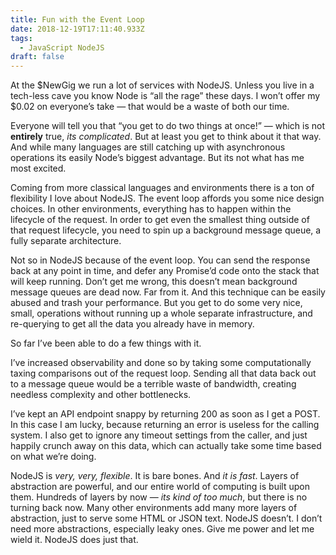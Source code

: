 ```yaml
---
title: Fun with the Event Loop
date: 2018-12-19T17:11:40.933Z
tags:
  - JavaScript NodeJS
draft: false
---
```

At the $NewGig we run a lot of services with NodeJS. Unless you live in a tech-less cave you know Node is “all the rage” these days. I won’t offer my $0.02 on everyone’s take — that would be a waste of both our time.

Everyone will tell you that “you get to do two things at once!” — which is not **entirely** true, _its complicated_. But at least you get to think about it that way. And while many languages are still catching up with asynchronous operations its easily Node’s biggest advantage. But its not what has me most excited.

Coming from more classical languages and environments there is a ton of flexibility I love about NodeJS. The event loop affords you some nice design choices. In other environments, everything has to happen within the lifecycle of the request. In order to get even the smallest thing outside of that request lifecycle, you need to spin up a background message queue, a fully separate architecture.

Not so in NodeJS because of the event loop. You can send the response back at any point in time, and defer any Promise’d code onto the stack that will keep running. Don’t get me wrong, this doesn’t mean background message queues are dead now. Far from it. And this technique can be easily abused and trash your performance. But you get to do some very nice, small, operations without running up a whole separate infrastructure, and re-querying to get all the data you already have in memory.

So far I’ve been able to do a few things with it.

I’ve increased observability and done so by taking some computationally taxing comparisons out of the request loop. Sending all that data back out to a message queue would be a terrible waste of bandwidth, creating needless complexity and other bottlenecks.

I’ve kept an API endpoint snappy by returning 200 as soon as I get a POST. In this case I am lucky, because returning an error is useless for the calling system. I also get to ignore any timeout settings from the caller, and just happily crunch away on this data, which can actually take some time based on what we’re doing.

NodeJS is _very, very, flexible_. It is bare bones. And _it is fast_. Layers of abstraction are powerful, and our entire world of computing is built upon them. Hundreds of layers by now — _its kind of too much_, but there is no turning back now. Many other environments add many more layers of abstraction, just to serve some HTML or JSON text. NodeJS doesn’t. I don’t need more abstractions, especially leaky ones. Give me power and let me wield it. NodeJS does just that.
